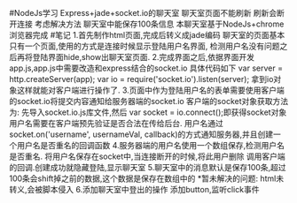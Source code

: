 #NodeJs学习 Express+jade+socket.io的聊天室
   聊天室页面不能刷新 刷新会断开连接 考虑解决方法
   聊天室中能保存100条信息
   本聊天室基于NodeJs+chrome浏览器完成
#笔记
   1.首先制作html页面,完成后转义成jade编码
      聊天室的页面基本只有一个页面,使用的方式是连接时候显示登陆用户名界面,
      检测用户名没有问题之后再将登陆界面hide,show出聊天室页面.
   2.完成界面之后,依据界面开发app.js,app.js中需要改造和express结合的socket.io
      具体代码如下
        var server = http.createServer(app);
        var io = require('socket.io').listen(server);
      拿到io对象这样就能对客户端进行操作了.
   3.页面中作为登陆用户名的表单需要使用客户端的socket.io将提交内容通知给服务器端的socket.io
      客户端的socket对象获取方法为:
        先导入socket.io.js库文件,然后 var socket = io.connect();即获得socket对象
        用户名需要在客户端预先验证是否合法在传给后台.
        用户名通过socket.on('username', usernameVal, callback)的方式通知服务器,并且创建一个用户名是否重名的回调函数
   4.服务器端的用户名使用一个数组保存,检测用户名是否重名.
      将用户名保存在socket中,当连接断开的时候,将此用户删除
      调用客户端的回调.创建成功就隐藏登陆,显示聊天室
   5.聊天室中的消息默认是保存100条,超过100条会shift掉之前的数据,这个数据是保存在数组中的
      *暂未解决的问题: html未转义,会被脚本侵入
   6.添加聊天室中登出的操作 添加button,监听click事件